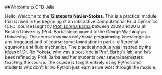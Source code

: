 
##Welcome to CFD Julia

Hello! Welcome to the **12 steps to Navier-Stokes**. This is a practical module that is used in the beginning of an interactive Computational Fluid Dynamics (CFD) course taught by [Prof. Lorena Barba](lorenabarba.com) between 2009 and 2013 at Boston University (Prof. Barba since moved to the George Washington University). The course assumes only basic programming knowledge (in any language) and of course some foundation in partial differential equations and fluid mechanics. The practical module was inspired by the ideas of Dr. Rio Yokota, who was a post-doc in Prof. Barba's lab, and has been refined by Prof. Barba and her students over several semesters teaching the course. The course is taught entirely using Python and students who don't know Python just learn as we work through the module.

